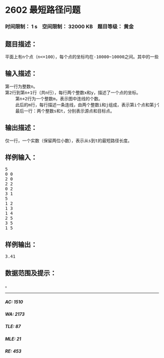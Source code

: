 # 2602 最短路径问题   
### 时间限制： 1 s&nbsp;&nbsp;&nbsp;&nbsp;空间限制： 32000 KB&nbsp;&nbsp;&nbsp;&nbsp;题目等级： 黄金  
## 题目描述：  

<pre>
平面上有n个点（n<=100），每个点的坐标均在-10000~10000之间。其中的一些点之间有连线。若有连线，则表示可从一个点到达另一个点，即两点间有通路，通路的距离为两点间的直线距离。现在的任务是找出从一点到另一点之间的最短路径。
</pre>
  
  
## 输入描述：  

<pre>
第一行为整数n。
第2行到第n+1行（共n行），每行两个整数x和y，描述了一个点的坐标。
    第n+2行为一个整数m，表示图中连线的个数。
    此后的m行，每行描述一条连线，由两个整数i和j组成，表示第i个点和第j个点之间有连线。
    最后一行：两个整数s和t，分别表示源点和目标点。
</pre>
  
  
## 输出描述：  

<pre>
仅一行，一个实数（保留两位小数），表示从s到t的最短路径长度。
</pre>
  
  
## 样例输入：  

<pre>
5
0 0
2 0
2 2
0 2
3 1
5
1 2
1 3
1 4
2 5
3 5
1 5
</pre>
  
  
## 样例输出：  

<pre>
3.41
</pre>
  
  
## 数据范围及提示：  

<pre>
。
</pre>
  
  
***  

##### AC: 1510  
##### WA: 2173  
##### TLE: 87  
##### MLE: 21  
##### RE: 453  
